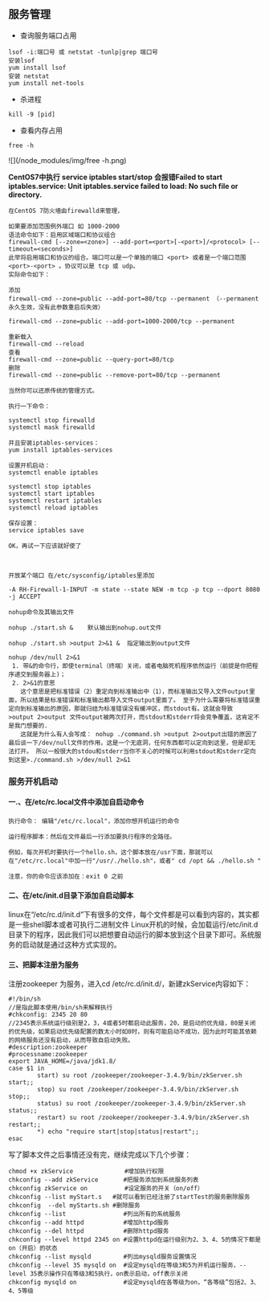 ## 服务管理

* 查询服务端口占用

```
lsof -i:端口号 或 netstat -tunlp|grep 端口号
安装lsof  
yum install lsof   
安装 netstat 
yum install net-tools
```

* 杀进程

```
kill -9 [pid]
```

* 查看内存占用

```
free -h
```

![](/node_modules/img/free -h.png)



**CentOS7中执行**
**service iptables start/stop**
**会报错Failed to start iptables.service: Unit iptables.service failed to load: No such file or directory.**

```
在CentOS 7防火墙由firewalld来管理，

如果要添加范围例外端口 如 1000-2000
语法命令如下：启用区域端口和协议组合
firewall-cmd [--zone=<zone>] --add-port=<port>[-<port>]/<protocol> [--timeout=<seconds>]
此举将启用端口和协议的组合。端口可以是一个单独的端口 <port> 或者是一个端口范围 <port>-<port> 。协议可以是 tcp 或 udp。
实际命令如下：

添加
firewall-cmd --zone=public --add-port=80/tcp --permanent （--permanent永久生效，没有此参数重启后失效）

firewall-cmd --zone=public --add-port=1000-2000/tcp --permanent 

重新载入
firewall-cmd --reload
查看
firewall-cmd --zone=public --query-port=80/tcp
删除
firewall-cmd --zone=public --remove-port=80/tcp --permanent

当然你可以还原传统的管理方式。

执行一下命令：

systemctl stop firewalld
systemctl mask firewalld

并且安装iptables-services：
yum install iptables-services

设置开机启动：
systemctl enable iptables

systemctl stop iptables
systemctl start iptables
systemctl restart iptables
systemctl reload iptables

保存设置：
service iptables save

OK，再试一下应该就好使了



开放某个端口 在/etc/sysconfig/iptables里添加

-A RH-Firewall-1-INPUT -m state --state NEW -m tcp -p tcp --dport 8080 -j ACCEPT
```

```
nohup命令及其输出文件  

nohup ./start.sh &    默认输出到nohup.out文件

nohup ./start.sh >output 2>&1 &  指定输出到output文件

nohup /dev/null 2>&1
 1. 带&的命令行，即使terminal（终端）关闭，或者电脑死机程序依然运行（前提是你把程序递交到服务器上)； 
 2. 2>&1的意思 
　　这个意思是把标准错误（2）重定向到标准输出中（1），而标准输出又导入文件output里面，所以结果是标准错误和标准输出都导入文件output里面了。 至于为什么需要将标准错误重定向到标准输出的原因，那就归结为标准错误没有缓冲区，而stdout有。这就会导致 >output 2>output 文件output被两次打开，而stdout和stderr将会竞争覆盖，这肯定不是我门想要的. 
　　这就是为什么有人会写成： nohup ./command.sh >output 2>output出错的原因了  
最后谈一下/dev/null文件的作用，这是一个无底洞，任何东西都可以定向到这里，但是却无法打开。 所以一般很大的stdou和stderr当你不关心的时候可以利用stdout和stderr定向到这里>./command.sh >/dev/null 2>&1 

```

### 服务开机启动

#### 一.、在/etc/rc.local文件中添加自启动命令

```
执行命令： 编辑"/etc/rc.local"，添加你想开机运行的命令

运行程序脚本：然后在文件最后一行添加要执行程序的全路径。

例如，每次开机时要执行一个hello.sh，这个脚本放在/usr下面，那就可以在"/etc/rc.local"中加一行"/usr/./hello.sh"，或者" cd /opt && ./hello.sh "

注意，你的命令应该添加在：exit 0 之前
```

#### 二、在/etc/init.d目录下添加自启动脚本

linux在“/etc/rc.d/init.d”下有很多的文件，每个文件都是可以看到内容的，其实都是一些shell脚本或者可执行二进制文件
Linux开机的时候，会加载运行/etc/init.d目录下的程序，因此我们可以把想要自动运行的脚本放到这个目录下即可。系统服务的启动就是通过这种方式实现的。

#### 三、把脚本注册为服务

注册zookeeper 为服务，进入cd /etc/rc.d/init.d/，新建zkService内容如下：

```
#!/bin/sh
//是指此脚本使用/bin/sh来解释执行
#chkconfig: 2345 20 80
//2345表示系统运行级别是2，3，4或者5时都启动此服务，20，是启动的优先级，80是关闭的优先级，如果启动优先级配置的数太小时如0时，则有可能启动不成功，因为此时可能其依赖的网络服务还没有启动，从而导致自启动失败。
#description:zookeeper
#processname:zookeeper
export JAVA_HOME=/java/jdk1.8/
case $1 in
        start) su root /zookeeper/zookeeper-3.4.9/bin/zkServer.sh start;;
        stop) su root /zookeeper/zookeeper-3.4.9/bin/zkServer.sh stop;;
        status) su root /zookeeper/zookeeper-3.4.9/bin/zkServer.sh status;;
        restart) su root /zookeeper/zookeeper-3.4.9/bin/zkServer.sh restart;;
        *) echo "require start|stop|status|restart";;
esac
```

写了脚本文件之后事情还没有完，继续完成以下几个步骤：

```
chmod +x zkService　　　　　　　　 #增加执行权限 
chkconfig --add zkService 　　　 #把服务添加到系统服务列表
chkconfig zkService on 　　　　　 #设定服务的开关（on/off）
chkconfig --list myStart.s   #就可以看到已经注册了startTest的服务删除服务
chkconfig  --del myStarts.sh #删除服务
chkconfig --list                #列出所有的系统服务 
chkconfig --add httpd           #增加httpd服务 
chkconfig --del httpd           #删除httpd服务 
chkconfig --level httpd 2345 on #设置httpd在运行级别为2、3、4、5的情况下都是on（开启）的状态
chkconfig --list mysqld         #列出mysqld服务设置情况 
chkconfig --level 35 mysqld on  #设定mysqld在等级3和5为开机运行服务，--level 35表示操作只在等级3和5执行，on表示启动，off表示关闭 
chkconfig mysqld on             #设定mysqld在各等级为on，“各等级”包括2、3、4、5等级 
```

